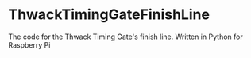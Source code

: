 # ThwackTimingGateFinishLine
The code for the Thwack Timing Gate's finish line. Written in Python for Raspberry Pi
